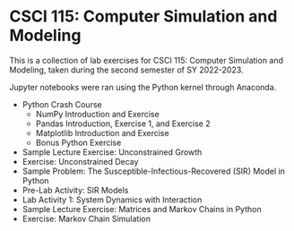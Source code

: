 # CSCI 115: Computer Simulation and Modeling

This is a collection of lab exercises for CSCI 115: Computer Simulation and Modeling, taken during the second semester of SY 2022-2023. 

Jupyter notebooks were ran using the Python kernel through Anaconda.

* Python Crash Course
  * NumPy Introduction and Exercise
  * Pandas Introduction, Exercise 1, and Exercise 2
  * Matplotlib Introduction and Exercise
  * Bonus Python Exercise
* Sample Lecture Exercise: Unconstrained Growth
* Exercise: Unconstrained Decay
* Sample Problem: The Susceptible-Infectious-Recovered (SIR) Model in Python
* Pre-Lab Activity: SIR Models
* Lab Activity 1: System Dynamics with Interaction
* Sample Lecture Exercise: Matrices and Markov Chains in Python
* Exercise: Markov Chain Simulation
